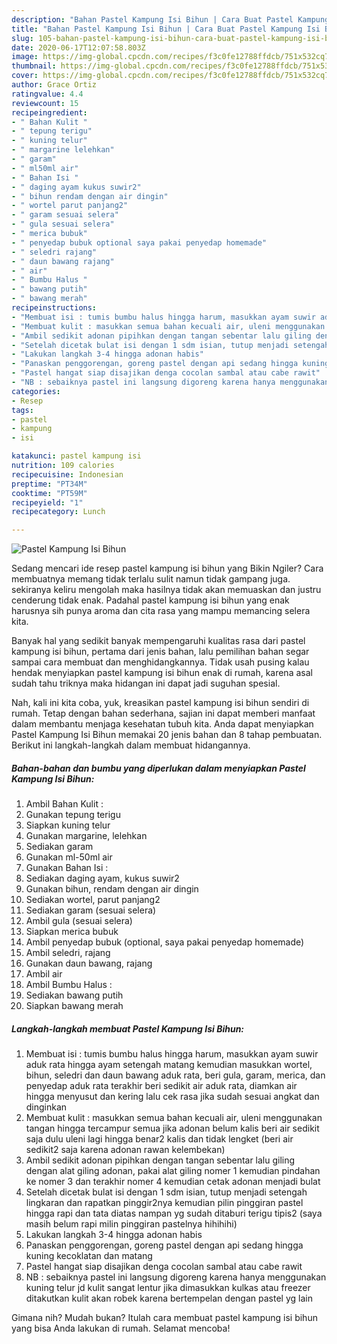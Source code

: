 ```yaml
---
description: "Bahan Pastel Kampung Isi Bihun | Cara Buat Pastel Kampung Isi Bihun Yang Enak Banget"
title: "Bahan Pastel Kampung Isi Bihun | Cara Buat Pastel Kampung Isi Bihun Yang Enak Banget"
slug: 105-bahan-pastel-kampung-isi-bihun-cara-buat-pastel-kampung-isi-bihun-yang-enak-banget
date: 2020-06-17T12:07:58.803Z
image: https://img-global.cpcdn.com/recipes/f3c0fe12788ffdcb/751x532cq70/pastel-kampung-isi-bihun-foto-resep-utama.jpg
thumbnail: https://img-global.cpcdn.com/recipes/f3c0fe12788ffdcb/751x532cq70/pastel-kampung-isi-bihun-foto-resep-utama.jpg
cover: https://img-global.cpcdn.com/recipes/f3c0fe12788ffdcb/751x532cq70/pastel-kampung-isi-bihun-foto-resep-utama.jpg
author: Grace Ortiz
ratingvalue: 4.4
reviewcount: 15
recipeingredient:
- " Bahan Kulit "
- " tepung terigu"
- " kuning telur"
- " margarine lelehkan"
- " garam"
- " ml50ml air"
- " Bahan Isi "
- " daging ayam kukus suwir2"
- " bihun rendam dengan air dingin"
- " wortel parut panjang2"
- " garam sesuai selera"
- " gula sesuai selera"
- " merica bubuk"
- " penyedap bubuk optional saya pakai penyedap homemade"
- " seledri rajang"
- " daun bawang rajang"
- " air"
- " Bumbu Halus "
- " bawang putih"
- " bawang merah"
recipeinstructions:
- "Membuat isi : tumis bumbu halus hingga harum, masukkan ayam suwir aduk rata hingga ayam setengah matang kemudian masukkan wortel, bihun, seledri dan daun bawang aduk rata, beri gula, garam, merica, dan penyedap aduk rata terakhir beri sedikit air aduk rata, diamkan air hingga menyusut dan kering lalu cek rasa jika sudah sesuai angkat dan dinginkan"
- "Membuat kulit : masukkan semua bahan kecuali air, uleni menggunakan tangan hingga tercampur semua jika adonan belum kalis beri air sedikit saja dulu uleni lagi hingga benar2 kalis dan tidak lengket (beri air sedikit2 saja karena adonan rawan kelembekan)"
- "Ambil sedikit adonan pipihkan dengan tangan sebentar lalu giling dengan alat giling adonan, pakai alat giling nomer 1 kemudian pindahan ke nomer 3 dan terakhir nomer 4 kemudian cetak adonan menjadi bulat"
- "Setelah dicetak bulat isi dengan 1 sdm isian, tutup menjadi setengah lingkaran dan rapatkan pinggir2nya kemudian pilin pinggiran pastel hingga rapi dan tata diatas nampan yg sudah ditaburi terigu tipis2 (saya masih belum rapi milin pinggiran pastelnya hihihihi)"
- "Lakukan langkah 3-4 hingga adonan habis"
- "Panaskan penggorengan, goreng pastel dengan api sedang hingga kuning kecoklatan dan matang"
- "Pastel hangat siap disajikan denga cocolan sambal atau cabe rawit"
- "NB : sebaiknya pastel ini langsung digoreng karena hanya menggunakan kuning telur jd kulit sangat lentur jika dimasukkan kulkas atau freezer ditakutkan kulit akan robek karena bertempelan dengan pastel yg lain"
categories:
- Resep
tags:
- pastel
- kampung
- isi

katakunci: pastel kampung isi 
nutrition: 109 calories
recipecuisine: Indonesian
preptime: "PT34M"
cooktime: "PT59M"
recipeyield: "1"
recipecategory: Lunch

---
```



![Pastel Kampung Isi Bihun](https://img-global.cpcdn.com/recipes/f3c0fe12788ffdcb/751x532cq70/pastel-kampung-isi-bihun-foto-resep-utama.jpg)

Sedang mencari ide resep pastel kampung isi bihun yang Bikin Ngiler? Cara membuatnya memang tidak terlalu sulit namun tidak gampang juga. sekiranya keliru mengolah maka hasilnya tidak akan memuaskan dan justru cenderung tidak enak. Padahal pastel kampung isi bihun yang enak harusnya sih punya aroma dan cita rasa yang mampu memancing selera kita.



Banyak hal yang sedikit banyak mempengaruhi kualitas rasa dari pastel kampung isi bihun, pertama dari jenis bahan, lalu pemilihan bahan segar sampai cara membuat dan menghidangkannya. Tidak usah pusing kalau hendak menyiapkan pastel kampung isi bihun enak di rumah, karena asal sudah tahu triknya maka hidangan ini dapat jadi suguhan spesial.


Nah, kali ini kita coba, yuk, kreasikan pastel kampung isi bihun sendiri di rumah. Tetap dengan bahan sederhana, sajian ini dapat memberi manfaat dalam membantu menjaga kesehatan tubuh kita. Anda dapat menyiapkan Pastel Kampung Isi Bihun memakai 20 jenis bahan dan 8 tahap pembuatan. Berikut ini langkah-langkah dalam membuat hidangannya.

<!--inarticleads1-->

##### Bahan-bahan dan bumbu yang diperlukan dalam menyiapkan Pastel Kampung Isi Bihun:

1. Ambil  Bahan Kulit :
1. Gunakan  tepung terigu
1. Siapkan  kuning telur
1. Gunakan  margarine, lelehkan
1. Sediakan  garam
1. Gunakan  ml-50ml air
1. Gunakan  Bahan Isi :
1. Sediakan  daging ayam, kukus suwir2
1. Gunakan  bihun, rendam dengan air dingin
1. Sediakan  wortel, parut panjang2
1. Sediakan  garam (sesuai selera)
1. Ambil  gula (sesuai selera)
1. Siapkan  merica bubuk
1. Ambil  penyedap bubuk (optional, saya pakai penyedap homemade)
1. Ambil  seledri, rajang
1. Gunakan  daun bawang, rajang
1. Ambil  air
1. Ambil  Bumbu Halus :
1. Sediakan  bawang putih
1. Siapkan  bawang merah




<!--inarticleads2-->

##### Langkah-langkah membuat Pastel Kampung Isi Bihun:

1. Membuat isi : tumis bumbu halus hingga harum, masukkan ayam suwir aduk rata hingga ayam setengah matang kemudian masukkan wortel, bihun, seledri dan daun bawang aduk rata, beri gula, garam, merica, dan penyedap aduk rata terakhir beri sedikit air aduk rata, diamkan air hingga menyusut dan kering lalu cek rasa jika sudah sesuai angkat dan dinginkan
1. Membuat kulit : masukkan semua bahan kecuali air, uleni menggunakan tangan hingga tercampur semua jika adonan belum kalis beri air sedikit saja dulu uleni lagi hingga benar2 kalis dan tidak lengket (beri air sedikit2 saja karena adonan rawan kelembekan)
1. Ambil sedikit adonan pipihkan dengan tangan sebentar lalu giling dengan alat giling adonan, pakai alat giling nomer 1 kemudian pindahan ke nomer 3 dan terakhir nomer 4 kemudian cetak adonan menjadi bulat
1. Setelah dicetak bulat isi dengan 1 sdm isian, tutup menjadi setengah lingkaran dan rapatkan pinggir2nya kemudian pilin pinggiran pastel hingga rapi dan tata diatas nampan yg sudah ditaburi terigu tipis2 (saya masih belum rapi milin pinggiran pastelnya hihihihi)
1. Lakukan langkah 3-4 hingga adonan habis
1. Panaskan penggorengan, goreng pastel dengan api sedang hingga kuning kecoklatan dan matang
1. Pastel hangat siap disajikan denga cocolan sambal atau cabe rawit
1. NB : sebaiknya pastel ini langsung digoreng karena hanya menggunakan kuning telur jd kulit sangat lentur jika dimasukkan kulkas atau freezer ditakutkan kulit akan robek karena bertempelan dengan pastel yg lain




Gimana nih? Mudah bukan? Itulah cara membuat pastel kampung isi bihun yang bisa Anda lakukan di rumah. Selamat mencoba!

